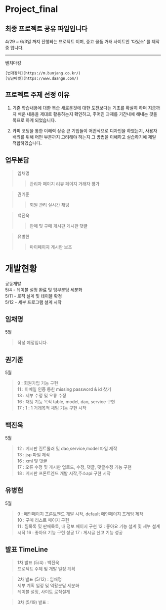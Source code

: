 # Project_final
## 최종 프로젝트 공유 파일입니다

4/29 ~ 6/3일 까지 진행되는 프로젝트 이며,
중고 물품 거래 사이트인 '다있소' 를 제작중 입니다.

------------
벤치마킹
```
[번개장터](https://m.bunjang.co.kr/)
[당근마켓](https://www.daangn.com/)
```

프로젝트 주제 선정 이유
------------
1. 기존 학습내용에 대한 복습
  새로운것에 대한 도전보다는 기초를 확실히 하며
  지금까지 배운 내용을 제대로 활용하는지 확인하고,
  주어진 과제를 기간내에 해내는 것을 목표로 하게 되었습니다.

2. 카피 코딩을 통한 이해력 상승
  큰 기업들이 어떤식으로 디자인을 하였는지,
  사용자 배려를 위해 어떤 부분까지 고려해야 하는지
  그 방법을 이해하고 실습하기에 제일 적합하였습니다.
  
  
업무분담  
------------
>임채명
>  >관리자 페이지
>  >리뷰 페이지
>  >거래자 평가
  
>권기준
>  >회원 관리
>  >실시간 채팅
  
>백진욱
>  >판매 및 구매 게시판
>  >게시판 댓글
  
>유병현
>  >마이페이지
>  >게시판 보조
  
 
# 개발현황
공동개발  
5/4 - 테이블 설정 완료 및 임부분담 세분화  
5/11 - 로직 설계 및 테이블 확정  
5/12 - 세부 프로그램 설계 시작  

## 임채명
5월
> 작성 예정입니다.

## 권기준
5월
>9 : 회원가입 기능 구현  
>11 : 이메일 인증 통한 missing password & id 찾기  
>13 : 세부 수정 및 오류 수정  
>16 : 채팅 기능 목적 table, model, dao, service 구현  
>17 : 1 : 1 거래목적 채팅 기능 구현 시작  

## 백진욱  
5월  
>12 : 게시판 컨트롤러 및 dao,service,model 파일 제작  
>13 : jsp 파일 제작  
>16 : xml 및 댓글  
>17 : 오류 수정 및 게시판 업로드, 수정, 댓글, 댓글수정 기능 구현  
>18 : 게시판 프론트엔드 개발 시작,주소api 구현 시작

## 유병현
5월
>9  : 메인페이지 프론트엔드 개발 시작, default 메인페이지 프레임 제작  
>10 : 구매 리스트 페이지 구현  
>11 : 찜목록 및 판매목록, 내 정보 페이지 구현
>12 : 좋아요 기능 설계 및 세부 설계 시작
>16 : 좋아요 기능 구현 성공
>17 : 게시글 신고 기능 성공

발표  TimeLine
-------------------
> 1차 발표 (5/4) : 백진욱  
> 프로젝트 주제 및 개발 일정 계획  

> 2차 발표 (5/12) : 임채명  
> 세부 계획 일정 및 역활분담 세분화  
> 테이블 설정, 사이트 로직설계  

> 3차 (5/19) 발표 :   
> 
